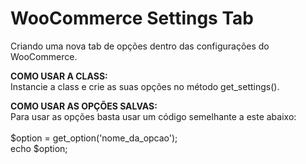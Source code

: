 # WooCommerce Settings Tab
Criando uma nova tab de opções dentro das configurações do WooCommerce.

<b>COMO USAR A CLASS:</b><br>
Instancie a class e crie as suas opções no método get_settings().

<b>COMO USAR AS OPÇÕES SALVAS:</b><br>
Para usar as opções basta usar um código semelhante a este abaixo:
<br><br>
$option = get_option('nome_da_opcao');<br>
echo $option;
